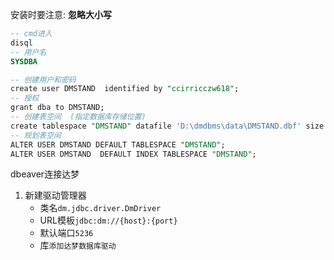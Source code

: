 安装时要注意: 
**忽略大小写**

```sql
-- cmd进入
disql
-- 用户名
SYSDBA

-- 创建用户和密码  
create user DMSTAND  identified by "ccirricczw618";
-- 授权  
grant dba to DMSTAND;
-- 创建表空间  (指定数据库存储位置)
create tablespace "DMSTAND" datafile 'D:\dmdbms\data\DMSTAND.dbf' size 8192  CACHE = NORMAL;
-- 规划表空间  
ALTER USER DMSTAND DEFAULT TABLESPACE "DMSTAND";
ALTER USER DMSTAND  DEFAULT INDEX TABLESPACE "DMSTAND";
```



dbeaver连接达梦
1. 新建驱动管理器
	- 类名`dm.jdbc.driver.DmDriver`
	- URL模板`jdbc:dm://{host}:{port}`
	- 默认端口`5236`
	- 库`添加达梦数据库驱动`